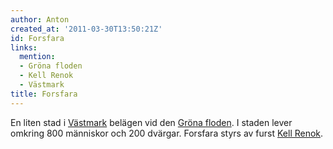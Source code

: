 ```yaml
---
author: Anton
created_at: '2011-03-30T13:50:21Z'
id: Forsfara
links:
  mention:
  - Gröna floden
  - Kell Renok
  - Västmark
title: Forsfara
---
```


En liten stad i [Västmark] belägen vid den [Gröna floden]. I staden lever omkring 800 människor och
200 dvärgar. Forsfara styrs av furst [Kell Renok].

  [Västmark]: Västmark
  [Gröna floden]: Gröna_floden
  [Kell Renok]: Kell_Renok

